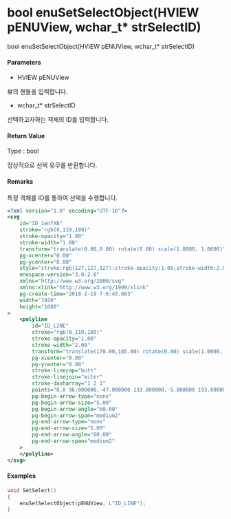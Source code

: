 # bool enuSetSelectObject\(HVIEW pENUView, wchar\_t\* strSelectID\)

bool enuSetSelectObject\(HVIEW pENUView, wchar\_t\* strSelectID\)

#### Parameters

* HVIEW pENUView

뷰의 핸들을 입력합니다.

* wchar\_t\* strSelectID

선택하고자하는 객체의 ID를 입력합니다.

#### Return Value

Type : bool

정상적으로 선택 유무를 반환합니다.

#### Remarks

특정 객체를 ID를 통하여 선택을 수행합니다.

```xml
<?xml version="1.0" encoding="UTF-16"?>
<svg
	id="ID_1enfXB"
	stroke="rgb(0,119,189)"
	stroke-opacity="1.00"
	stroke-width="1.00"
	transform="translate(0.00,0.00) rotate(0.00) scale(1.0000, 1.0000)"
	pg-xcenter="0.00"
	pg-ycenter="0.00"
	style="stroke:rgb(127,127,127);stroke-opacity:1.00;stroke-width:2.00;stroke-dasharray:1,1,1;"
	enuspace-version="3.0.2.0"
	xmlns="http://www.w3.org/2000/svg"
	xmlns:xlink="http://www.w3.org/1999/xlink"
	pg-create-time="2018-2-19 7:6:45.663"
	width="1920"
	height="1080"
>
	<polyline
		id="ID_LINE"
		stroke="rgb(0,119,189)"
		stroke-opacity="1.00"
		stroke-width="2.00"
		transform="translate(170.00,185.00) rotate(0.00) scale(1.0000, 1.0000)"
		pg-xcenter="0.00"
		pg-ycenter="0.00"
		stroke-linecap="butt"
 		stroke-linejoin="miter"
 		stroke-dasharray="1 2 1"
 		points="0,0 96.000000,-47.000000 133.000000,-5.000000 193.000000,-23.000000 260.000000,16.000000"
		pg-begin-arrow-type="none"
		pg-begin-arrow-size="5.00"
		pg-begin-arrow-angle="60.00"
		pg-begin-arrow-span="medium2"
		pg-end-arrow-type="none"
		pg-end-arrow-size="5.00"
		pg-end-arrow-angle="60.00"
		pg-end-arrow-span="medium2"
	>
	</polyline>
</svg>

```

#### Examples

```cpp
void SetSelect()
{    
    enuSetSelectObject(pENUView, L"ID_LINE");
}
```



